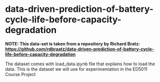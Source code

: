 # data-driven-prediction-of-battery-cycle-life-before-capacity-degradation

**NOTE: This data-set is taken from a repository by Richard Bratz: https://github.com/rdbraatz/data-driven-prediction-of-battery-cycle-life-before-capacity-degradation**

The dataset comes with load_data.ipynb file that explains how to load the data. This is the dataset we will use for experimentation in the ED5011 Course Project

